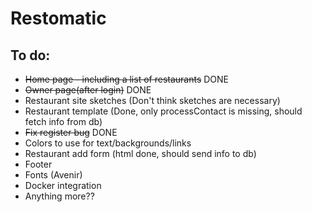# Restomatic


## To do:
- ~~Home page - including a list of restaurants~~ DONE
- ~~Owner page(after login)~~ DONE
- Restaurant site sketches (Don't think sketches are necessary)
- Restaurant template (Done, only processContact is missing, should fetch info from db)
- ~~Fix register bug~~ DONE
- Colors to use for text/backgrounds/links
- Restaurant add form (html done, should send info to db)
- Footer
- Fonts (Avenir)
- Docker integration
- Anything more??
